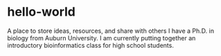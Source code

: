 # hello-world
A place to store ideas, resources, and share with others
I have a Ph.D. in biology from Auburn University. I am currently putting together an introductory bioinformatics class for high school students. 
